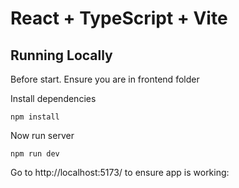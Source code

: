# React + TypeScript + Vite

## Running Locally

Before start. Ensure you are in frontend folder

Install dependencies

    npm install

Now run server

    npm run dev

Go to http://localhost:5173/ to ensure app is working:
